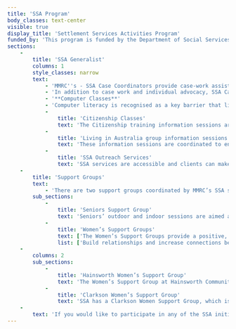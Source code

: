 ```yaml
---
title: 'SSA Program'
body_classes: text-center
visible: true
display_title: 'Settlement Services Activities Program'
funded_by: 'This program is funded by the Department of Social Services'
sections:
    -
        title: 'SSA Generalist'
        columns: 1
        style_classes: narrow
        text:
            - 'MMRC''s - SSA Case Coordinators provide case-work assistance, advice and referrals for eligible humanitarian and other visa holders who have lived in Australia for less than 5 years. With special focus on an individual’s needs, we provide advice, information sessions, support groups, access to essential services and referrals to a wide range of community and mainstream services.'
            - 'In addition to case work and individual advocacy, SSA Case Coordinators provide the following:'
            - '**Computer Classes**'
            - 'Computer literacy is recognised as a key barrier that limits refugee and humanitarian entrants from accessing services and obtaining vital information.  MMRC''s SSA computer literacy classes are aimed at clients with little or no computer skills. Clients are taught how to undertake basic computer instructions, initial web browsing, emails and creation of basic letters. These classes enable clients to use Microsoft Word and other windows applicationsand at the conclusion of the classes, clients are confident to use a computer, send and receive emails and access online services, websites and information.'
            -
                title: 'Citizenship Classes'
                text: 'The Citizenship training information sessions are for clients undertaking the Australian citizenship test. The information sessions enable clients to understand the testing process, application lodgement, requirements and eligibility for Citizenship.  Clients learn about Australian society and their rights and responsibilities of being an Australian citizen.  The sessions cover both the theory and practical aspects of the Citizenship Test including undertaking sample test questions on a computer to practice their skills as many clients are not familiar with using a personal computer. '
            -
                title: 'Living in Australia group information sessions '
                text: 'These information sessions are coordinated to enable clients to be independent, to solve problems as they arise, to gain knowledge and confidence to access mainstream support services and to understand their rights and responsibilities. The sessions delivered to clients cover a wide range of topics which are tailored to the needs of different groups and include areas such as tenancy information, employment law, women’s health, consumerprotection and taxation.'
            -
                title: 'SSA Outreach Services'
                text: 'SSA services are accessible and clients can make an appointment with a Case Coordinator at outreach offices in the Clarkson Library and North Metropolitan TAFE in the City. '
    -
        title: 'Support Groups'
        text:
            - 'There are two support groups coordinated by MMRC’s SSA staff:'
        sub_sections:
            -
                title: 'Seniors Support Group'
                text: 'Seniors’ outdoor and indoor sessions are aimed at reducing social isolation and increasing integration with other community groups and mainstream society.  Outings to various venues takes place over the year and the activities enhance social support networks, health, fitness and well-being.'
            -
                title: 'Women’s Support Groups'
                text: ['The Women’s Support Groups provide a positive, supportive environment which assist in reducing social isolation often experienced by refugee women.   Activities include cooking multicultural meals, sewing and information sessions on a variety of life issues and topics including women’s health, wellbeing, nutrition and food labelling, education, domestic violence, water safety and parenting.', 'The objectives of the Women Support Groups are:', ~list~, 'Women’s Support Groups are held fortnightly at the Hainsworth Community Centre in Girrawheen and monthly at the Clarkson Library']
                list: ['Build relationships and increase connections between women from different backgrounds, languages and cultures', 'Increase knowledge and awareness about living and settling in Australia in order to adjust to Australian society', 'Providing opportunities for women to socialise and share experiences with women from other nationalities.', 'Extend and enhance understanding of contemporary issues such as legal rights, health and parenting', 'Increase awareness of rights and responsibilities as Australian residents', 'Assist in acquiring new skills and Inform refugee women of services and programs available to them.']
    -
        columns: 2
        sub_sections:
            -
                title: 'Hainsworth Women’s Support Group'
                text: 'The Women’s Support Group at Hainsworth Community Centre in Girrawheen is on Wednesdays from 10 am to 1pm. This is for women living in surrounding suburbs such as Balga, Mirrabooka, Girrawheen and Nollamara.'
            -
                title: 'Clarkson Women’s Support Group'
                text: 'SSA has a Clarkson Women Support Group, which is held monthly from 10:30am to 1 pm for ladies who live in the fast growing northern suburbs areas including Clarkson, Butler, Merriwa and surrounding areas. The Clarkson Women’s Support Group consists of women from different countries of birth including South Sudan, Iraq, Egypt, Afghanistan, Sudan and the Democratic Republic of the Congo.'
    -
        text: 'If you would like to participate in any of the SSA initiatives, please contact MMRC on (08) 93455755 or email [admin@mmrcwa.org.au](mailto:admin@mmrcwa.org.au)'
---
```


